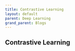 ```yaml
---
title: Contrastive Learning
layout: default
parent: Deep Learning
grand_parent: Blogs
---
```


## Contrastive Learning
